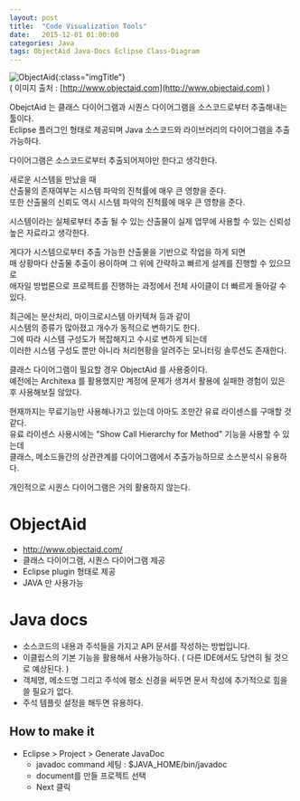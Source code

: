 ```yaml
---
layout: post
title:  "Code Visualization Tools"
date:   2015-12-01 01:00:00
categories: Java
tags: ObjectAid Java-Docs Eclipse Class-Diagram
---
```


![ObjectAid](http://www.objectaid.com/static/images/java-perspective.png;jsessionid=38E7A9419700C4B4FD0102256016089D){:class="imgTitle"}  
( 이미지 출처 : [http://www.objectaid.com](http://www.objectaid.com) )  

ObejctAid 는 클래스 다이어그램과 시퀀스 다이어그램을 소스코드로부터 추출해내는 툴이다.  
Eclipse 플러그인 형태로 제공되며 Java 소스코드와 라이브러리의 다이어그램을 추출 가능하다.  

다이어그램은 소스코드로부터 추출되어져야만 한다고 생각한다.

새로운 시스템을 만났을 때  
산출물의 존재여부는 시스템 파악의 진척률에 매우 큰 영향을 준다.  
또한 산출물의 신뢰도 역시 시스템 파악의 진척률에 매우 큰 영향을 준다.

시스템이라는 실체로부터 추출 될 수 있는 산출물이 실제 업무에 사용할 수 있는 신뢰성 높은 자료라고 생각한다.

게다가 시스템으로부터 추출 가능한 산출물을 기반으로 작업을 하게 되면  
매 상황마다 산출물 추출이 용이하며 그 위에 간략하고 빠르게 설계를 진행할 수 있으므로  
애자일 방법론으로 프로젝트를 진행하는 과정에서 전체 사이클이 더 빠르게 돌아갈 수 있다.

<!--more-->

최근에는 분산처리, 마이크로시스템 아키텍쳐 등과 같이   
시스템의 종류가 많아졌고 개수가 동적으로 변하기도 한다.  
그에 따라 시스템 구성도가 복잡해지고 수시로 변하게 되는데   
이러한 시스템 구성도 뿐만 아니라 처리현황을 알려주는 모니터링 솔루션도 존재한다.


클래스 다이어그램이 필요할 경우 ObjectAid 를 사용중이다.  
예전에는 Architexa 를 활용했지만 계정에 문제가 생겨서 활용에 실패한 경험이 있은 후 사용해보질 않았다.

현재까지는 무료기능만 사용해나가고 있는데 아마도 조만간 유료 라이센스를 구매할 것 같다.  
유료 라이센스 사용시에는 "Show Call Hierarchy for Method" 기능을 사용할 수 있는데   
클래스, 메소드들간의 상관관계를 다이어그램에서 추출가능하므로 소스분석시 유용하다.   

개인적으로 시퀀스 다이어그램은 거의 활용하지 않는다.

# ObjectAid
 * http://www.objectaid.com/
 * 클래스 다이어그램, 시퀀스 다이어그램 제공
 * Eclipse plugin 형태로 제공
 * JAVA 만 사용가능

# Java docs
  * 소스코드의 내용과 주석들을 가지고 API 문서를 작성하는 방법입니다.
  * 이클립스의 기본 기능을 활용해서 사용가능하다. ( 다른 IDE에서도 당연히 될 것으로 예상된다. )
  * 객체명, 메소드명 그리고 주석에 평소 신경을 써두면 문서 작성에 추가적으로 힘을 쓸 필요가 없다.
  * 주석 템플릿 설정을 해두면 유용하다.

## How to make it
  * Eclipse > Project > Generate JavaDoc 
    - javadoc command 세팅 : $JAVA_HOME/bin/javadoc
    - document를 만들 프로젝트 선택
    - Next 클릭

